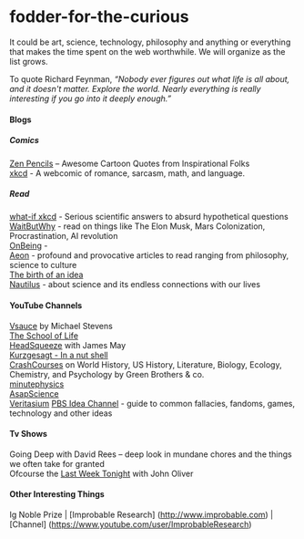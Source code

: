 # fodder-for-the-curious
It could be art, science, technology, philosophy and anything or everything that makes the time spent on the web worthwhile.
We will organize as the list grows.

To quote Richard Feynman, *“Nobody ever figures out what life is all about, and it doesn't matter. Explore the world. Nearly everything is really interesting if you go into it deeply enough.”*  

#### Blogs  

##### Comics  
[Zen Pencils](zenpencils.com) – Awesome Cartoon Quotes from Inspirational Folks  
[xkcd](http://xkcd.com/) - A webcomic of romance, sarcasm, math, and language.  

##### Read  
[what-if xkcd](https://what-if.xkcd.com/) - Serious scientific answers to absurd hypothetical questions  
[WaitButWhy](waitbutwhy.com) - read on things like The Elon Musk, Mars Colonization, Procrastination, AI revolution  
[OnBeing](onbeing.org) -  
[Aeon](http://aeon.co/magazine/) - profound and provocative articles to read ranging from philosophy, science to culture   
[The birth of an idea](http://birthofidea.ist.utl.pt/#home)   
[Nautilus](http://nautil.us/) - about science and its endless connections with our lives  

#### YouTube Channels  
[Vsauce](https://www.youtube.com/user/Vsauce) by Michael Stevens  
[The School of Life](https://www.youtube.com/user/schooloflifechannel)    
[HeadSqueeze](https://www.youtube.com/user/HeadsqueezeTV) with James May   
[Kurzgesagt - In a nut shell](https://www.youtube.com/user/Kurzgesagt)    
[CrashCourses](https://www.youtube.com/user/crashcourse) on World History, US History, Literature, Biology,  Ecology, Chemistry, and Psychology by Green Brothers & co.    
[minutephysics](https://www.youtube.com/user/minutephysics)  
[AsapScience](https://www.youtube.com/user/AsapSCIENCE)  
[Veritasium](https://www.youtube.com/user/1veritasium)
[PBS Idea Channel](https://www.youtube.com/user/pbsideachannel) - guide to common fallacies, fandoms, games, technology and other ideas

#### Tv Shows  
Going Deep with David Rees – deep look in mundane chores and the things we often take for granted   
Ofcourse the [Last Week Tonight](https://www.youtube.com/user/LastWeekTonight) with John Oliver   

#### Other Interesting Things  
Ig Noble Prize | [Improbable Research] (http://www.improbable.com) | [Channel] (https://www.youtube.com/user/ImprobableResearch)
